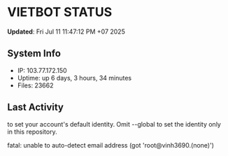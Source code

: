 # VIETBOT STATUS
**Updated**: Fri Jul 11 11:47:12 PM +07 2025

## System Info
- IP: 103.77.172.150
- Uptime: up 6 days, 3 hours, 34 minutes
- Files: 23662

## Last Activity

to set your account's default identity.
Omit --global to set the identity only in this repository.

fatal: unable to auto-detect email address (got 'root@vinh3690.(none)')
